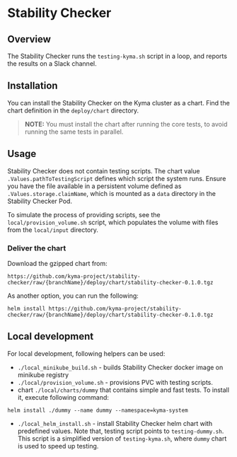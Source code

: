 # Stability Checker

## Overview

The Stability Checker runs the `testing-kyma.sh` script in a loop, and reports the results on a Slack channel.

## Installation

You can install the Stability Checker on the Kyma cluster as a chart. Find the chart definition in the `deploy/chart` directory.

> **NOTE:** You must install the chart after running the core tests, to avoid running the same tests in parallel.

## Usage

Stability Checker does not contain testing scripts. The chart value `.Values.pathToTestingScript` defines which script the system runs.
Ensure you have the file available in a persistent volume defined as `.Values.storage.claimName`, which is mounted as a `data` directory in the Stability Checker Pod.

To simulate the process of providing scripts, see the `local/provision_volume.sh` script, which populates the volume with files from the `local/input` directory.

### Deliver the chart

Download the gzipped chart from:

`https://github.com/kyma-project/stability-checker/raw/{branchName}/deploy/chart/stability-checker-0.1.0.tgz`

As another option, you can run the following:

```helm install https://github.com/kyma-project/stability-checker/raw/{branchName}/deploy/chart/stability-checker-0.1.0.tgz```

## Local development
For local development, following helpers can be used:
- `./local_minikube_build.sh` - builds Stability Checker docker image on minikube registry
- `./local/provision_volume.sh` - provisions PVC with testing scripts.
- chart `./local/charts/dummy` that contains simple and fast tests. To install it, execute following command:
```
helm install ./dummy --name dummy --namespace=kyma-system
```
- `./local_helm_install.sh` - install Stability Checker helm chart with predefined values. Note that, testing script points to `testing-dummy.sh`.
This script is a simplified version of `testing-kyma.sh`, where `dummy` chart is used to speed up testing.
